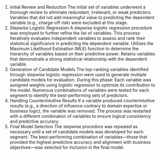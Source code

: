 1. Initial Review and Reduction
The initial set of variables underwent a thorough review to eliminate redundant, irrelevant, or weak predictors.
Variables that did not add meaningful value to predicting the dependent variable (e.g., charge-off risk) were excluded at this stage.
2. Stepwise Logistic Regression
A stepwise logistic regression procedure was employed to further refine the list of variables. This process:
Iteratively evaluates independent variables to assess and rank their statistical significance in predicting the dependent variable.
Utilizes the Maximum Likelihood Estimation (MLE) function to determine the hierarchy of variables based on their predictive power.
Retains variables that demonstrate a strong statistical relationship with the dependent variable.
3. Generation of Candidate Models
The top-ranking variables identified through stepwise logistic regression were used to generate multiple candidate models for evaluation.
During this phase:
Each variable was assigned weights using logistic regression to optimize its contribution to the model.
Numerous combinations of variables were tested for each segment to identify the best-performing sets of predictors.
4. Handling Counterintuitive Results
If a variable produced counterintuitive results (e.g., a direction of influence contrary to domain expertise or business logic), the variable was removed.
The process was restarted with a different combination of variables to ensure logical consistency and predictive accuracy.
5. Final Model Selection
The stepwise procedure was repeated as necessary until a set of candidate models was developed for each segment.
The best-performing combination of variables—those that provided the highest predictive accuracy and alignment with business objectives—was selected for inclusion in the final model.
